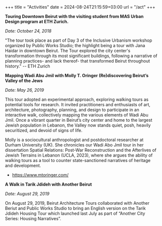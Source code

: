+++
title = "Activities"
date = 2024-08-24T21:15:59+03:00
url = "/act"
+++

**Touring Downtown Beirut with the visiting student from MAS Urban Design program at ETH Zurich.**

*Date: October 24, 2018*

"The tour took place as part of Day 3 of the Inclusive Urbanism workshop organized by Public Works Studio; the highlight being a tour with Jana Haidar in downtown Beirut. The Tour explored the city center's transformation through its most significant buildings, following a narrative of planning practices- and lack thereof- that transformed Beirut throughout history." -- ETH Zurich
<!-- ● Add pics -->

**Mapping Wadi Abu Jmil with Molly T. Oringer (Re)discovering Beirut’s Valley of the Jews**

*Date: May 26, 2019*

This tour adopted an experimental approach, exploring walking tours as potential tools for research. It invited practitioners and enthusiasts of art, architecture, photography, planning, and design to participate in an interactive walk, collectively mapping the various elements of Wadi Abu Jmil. Once a vibrant quarter in Beirut’s city center and home to the largest Jewish population in Lebanon, the Valley now stands quiet, posh, heavily securitized, and devoid of signs of life.

Molly is a sociocultural anthropologist and postdoctoral researcher at Durham University (UK).
She chronicles our Wadi Abo Jmil tour in her dissertation Spatial Relations: Post-War Reconstruction and the Afterlives of Jewish Terrains in Lebanon (UCLA, 2023), where she argues the ability of walking tours as a tool to counter state-sanctioned narratives of heritage and development.

- https://www.mtoringer.com/
<!-- ● Add event visuals and pic from tour WAJ with Molly -->
<!-- Link to collaboration with Molly above -->

**A Walk in Tarik Jdideh with Another Beirut**

*Date: August 29, 2019*

On August 29, 2019, Beirut Architecture Tours collaborated with Another Beriut and Public Works Studio to bring an English version on the Tarik Jdideh Housing Tour which launched last July as part of “Another City Series: Housing Narratives”.

